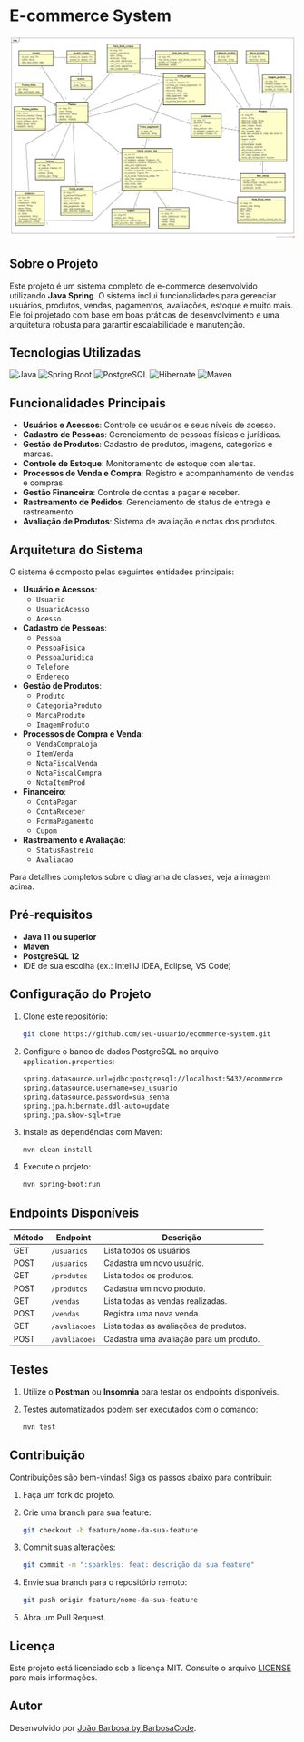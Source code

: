 # E-commerce System

![Diagrama de Classes](https://raw.githubusercontent.com/JoaoSBarbosa/loja_virtual_server/refs/heads/main/src/main/resources/static/img/Sistema%20E-commerce%20Diagrama%20Classe.jpg)
## Sobre o Projeto

Este projeto é um sistema completo de e-commerce desenvolvido utilizando **Java Spring**. O sistema inclui funcionalidades para gerenciar usuários, produtos, vendas, pagamentos, avaliações, estoque e muito mais. Ele foi projetado com base em boas práticas de desenvolvimento e uma arquitetura robusta para garantir escalabilidade e manutenção.

## Tecnologias Utilizadas

![Java](https://img.shields.io/badge/Java-11-orange?style=for-the-badge&logo=java)
![Spring Boot](https://img.shields.io/badge/Spring_Boot-2.7.5-brightgreen?style=for-the-badge&logo=springboot)
![PostgreSQL](https://img.shields.io/badge/PostgreSQL-12-blue?style=for-the-badge&logo=postgresql)
![Hibernate](https://img.shields.io/badge/Hibernate-5.6.7-purple?style=for-the-badge&logo=hibernate)
![Maven](https://img.shields.io/badge/Maven-3.8.5-C71A36?style=for-the-badge&logo=apachemaven)

## Funcionalidades Principais

- **Usuários e Acessos**: Controle de usuários e seus níveis de acesso.
- **Cadastro de Pessoas**: Gerenciamento de pessoas físicas e jurídicas.
- **Gestão de Produtos**: Cadastro de produtos, imagens, categorias e marcas.
- **Controle de Estoque**: Monitoramento de estoque com alertas.
- **Processos de Venda e Compra**: Registro e acompanhamento de vendas e compras.
- **Gestão Financeira**: Controle de contas a pagar e receber.
- **Rastreamento de Pedidos**: Gerenciamento de status de entrega e rastreamento.
- **Avaliação de Produtos**: Sistema de avaliação e notas dos produtos.

## Arquitetura do Sistema

O sistema é composto pelas seguintes entidades principais:

- **Usuário e Acessos**:
  - `Usuario`
  - `UsuarioAcesso`
  - `Acesso`
- **Cadastro de Pessoas**:
  - `Pessoa`
  - `PessoaFisica`
  - `PessoaJuridica`
  - `Telefone`
  - `Endereco`
- **Gestão de Produtos**:
  - `Produto`
  - `CategoriaProduto`
  - `MarcaProduto`
  - `ImagemProduto`
- **Processos de Compra e Venda**:
  - `VendaCompraLoja`
  - `ItemVenda`
  - `NotaFiscalVenda`
  - `NotaFiscalCompra`
  - `NotaItemProd`
- **Financeiro**:
  - `ContaPagar`
  - `ContaReceber`
  - `FormaPagamento`
  - `Cupom`
- **Rastreamento e Avaliação**:
  - `StatusRastreio`
  - `Avaliacao`

Para detalhes completos sobre o diagrama de classes, veja a imagem acima.

## Pré-requisitos

- **Java 11 ou superior**
- **Maven**
- **PostgreSQL 12**
- IDE de sua escolha (ex.: IntelliJ IDEA, Eclipse, VS Code)

## Configuração do Projeto

1. Clone este repositório:

   ```bash
   git clone https://github.com/seu-usuario/ecommerce-system.git
   ```

2. Configure o banco de dados PostgreSQL no arquivo `application.properties`:

   ```properties
   spring.datasource.url=jdbc:postgresql://localhost:5432/ecommerce
   spring.datasource.username=seu_usuario
   spring.datasource.password=sua_senha
   spring.jpa.hibernate.ddl-auto=update
   spring.jpa.show-sql=true
   ```

3. Instale as dependências com Maven:

   ```bash
   mvn clean install
   ```

4. Execute o projeto:

   ```bash
   mvn spring-boot:run
   ```

## Endpoints Disponíveis

| Método | Endpoint      | Descrição                               |
| ------ | ------------- | --------------------------------------- |
| GET    | `/usuarios`   | Lista todos os usuários.                |
| POST   | `/usuarios`   | Cadastra um novo usuário.               |
| GET    | `/produtos`   | Lista todos os produtos.                |
| POST   | `/produtos`   | Cadastra um novo produto.               |
| GET    | `/vendas`     | Lista todas as vendas realizadas.       |
| POST   | `/vendas`     | Registra uma nova venda.                |
| GET    | `/avaliacoes` | Lista todas as avaliações de produtos.  |
| POST   | `/avaliacoes` | Cadastra uma avaliação para um produto. |

## Testes

1. Utilize o **Postman** ou **Insomnia** para testar os endpoints disponíveis.
2. Testes automatizados podem ser executados com o comando:

   ```bash
   mvn test
   ```

## Contribuição

Contribuições são bem-vindas! Siga os passos abaixo para contribuir:

1. Faça um fork do projeto.
2. Crie uma branch para sua feature:

   ```bash
   git checkout -b feature/nome-da-sua-feature
   ```

3. Commit suas alterações:

   ```bash
   git commit -m ":sparkles: feat: descrição da sua feature"
   ```

4. Envie sua branch para o repositório remoto:

   ```bash
   git push origin feature/nome-da-sua-feature
   ```

5. Abra um Pull Request.

## Licença

Este projeto está licenciado sob a licença MIT. Consulte o arquivo [LICENSE](./LICENSE) para mais informações.

## Autor

Desenvolvido por [João Barbosa by BarbosaCode](https://joaobarbosadev.vercel.app/).
